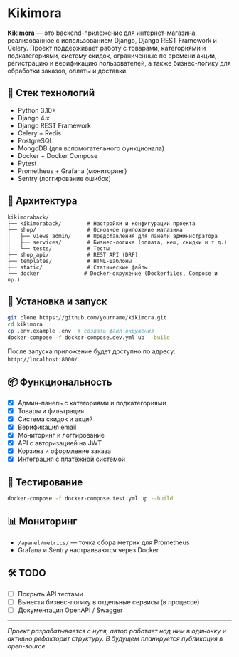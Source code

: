 # Kikimora

**Kikimora** — это backend-приложение для интернет-магазина, реализованное с использованием Django, Django REST Framework и Celery. Проект поддерживает работу с товарами, категориями и подкатегориями, систему скидок, ограниченные по времени акции, регистрацию и верификацию пользователей, а также бизнес-логику для обработки заказов, оплаты и доставки.

## 🚀 Стек технологий

- Python 3.10+
- Django 4.x
- Django REST Framework
- Celery + Redis
- PostgreSQL
- MongoDB (для вспомогательного функционала)
- Docker + Docker Compose
- Pytest
- Prometheus + Grafana (мониторинг)
- Sentry (логгирование ошибок)

## 🧱 Архитектура

```
kikimoraback/
├── kikimoraback/        # Настройки и конфигурации проекта
├── shop/                # Основное приложение магазина
│   ├── views_admin/     # Представления для панели администратора
│   ├── services/        # Бизнес-логика (оплата, кеш, скидки и т.д.)
│   └── tests/           # Тесты
├── shop_api/            # REST API (DRF)
├── templates/           # HTML-шаблоны
├── static/              # Статические файлы
└── docker              # Docker-окружение (Dockerfiles, Compose и пр.)
```

## 🔧 Установка и запуск

```bash
git clone https://github.com/yourname/kikimora.git
cd kikimora
cp .env.example .env  # создать файл окружения
docker-compose -f docker-compose.dev.yml up --build
```

После запуска приложение будет доступно по адресу: `http://localhost:8000/`.

## 📦 Функциональность

- [x] Админ-панель с категориями и подкатегориями
- [x] Товары и фильтрация
- [x] Система скидок и акций
- [x] Верификация email
- [x] Мониторинг и логгирование
- [x] API с авторизацией на JWT
- [x] Корзина и оформление заказа
- [x] Интеграция с платёжной системой

## 🧪 Тестирование

```bash
docker-compose -f docker-compose.test.yml up --build
```

## 📊 Мониторинг

- `/apanel/metrics/` — точка сбора метрик для Prometheus
- Grafana и Sentry настраиваются через Docker

## 🛠 TODO

- [ ] Покрыть API тестами
- [ ] Вынести бизнес-логику в отдельные сервисы (в процессе)
- [ ] Документация OpenAPI / Swagger

---

_Проект разрабатывается с нуля, автор работает над ним в одиночку и активно рефакторит структуру. В будущем планируется публикация в open-source._

